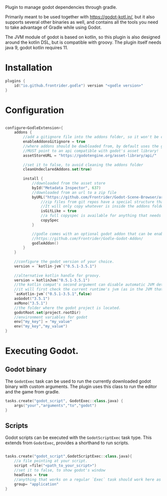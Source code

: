 Plugin to manage godot dependencies through gradle.

Primarily meant to be used together with https://godot-kotl.in/, but it also supports several other binaries as well, and contains all the tools you need to take advantage of Gradle while using Godot.

The JVM module of godot is based on kotlin, so this plugin is also designed around the kotlin DSL, but is compatible with groovy.
The plugin itself needs java 9, godot kotlin requires 11.

# Installation

```kotlin
plugins {
    id("io.github.frontrider.godle") version "<godle version>"
}
```

# Configuration

```kotlin

configure<GodleExtension>{
    addons {
        //add a gitignore file into the addons folder, so it won't be committed into the repository.
        enableAddonsGitignore = true
        //where addons should be dowbloaded from, by default uses the godot asset library.
        //MUST point to an api compatible with godot's asset library!
        assetStoreURL = "https://godotengine.org/asset-library/api/"
        
        //set it to false, to avoid cleaning the addons folder
        cleanUndeclaredAddons.set(true)
        
        install {
            //downloaded from the asset store
            byId("Metadata Inspector", 637)
            //downloaded from an url to a zip file
            byURL("https://github.com/Frontrider/Godot-Scene-Browser/archive/refs/heads/master.zip") {
                //zip files from git repos have a special structure that is handled by the plugin.
                //It will only copy whatever is inside the addons folder of the repository.
                isGitLike = true
                //a full copyspec is available for anything that needs more than that.
                copySpec
            }

            //godle comes with an optional godot addon that can be enabled. 
            //https://github.com/Frontrider/Godle-Godot-Addon/
            godleAddon()
        }
    }
    
    //configure the godot version of your choice.
    version = `kotlin-jvm`("0.5.1-3.5.1")
    
    //alternative kotlin handle for groovy.
    version = kotlinJvm("0.5.1-3.5.1")
    //the kotlin compat's second argument can disable automatic JVM detection.
    //it will first check the current runtime's jvm (as in the JVM that runs gradle right now), then the environment.
    `asKotlin-jvm`("0.5.1-3.5.1",false) 
    asGodot("3.5.1") 
    asMono("3.5.1") 
    //the folder where the godot project is located.
    godotRoot.set(project.rootDir)
    //environment variables for godot
    env["my_key"] = "my_value"
    env("my_key","my_value")
}

```


# Executing Godot.

## Godot binary

The `GodotExec` task can be used to run the currently downloaded godot binary with custom arguments. The plugin uses this class to run the editor and the game from gradle. 

```kotlin
tasks.create("godot_script", GodotExec::class.java) {
    args("your","arguments","to","godot")
}
```


## Scripts

Godot scripts can be executed with the `GodotScriptExec` task type.
This extends from `GodotExec`, provides a shorthand to run scripts.

```kotlin

tasks.create("godot_script",GodotScriptExec::class.java){
    //a file pointing at your script.
    script =file("<path_to_your_script>")
    //set it to false, to show godot's window
    headless = true
    //anything that works on a regular `Exec` task should work here as well. 
    group= "application"
}

```